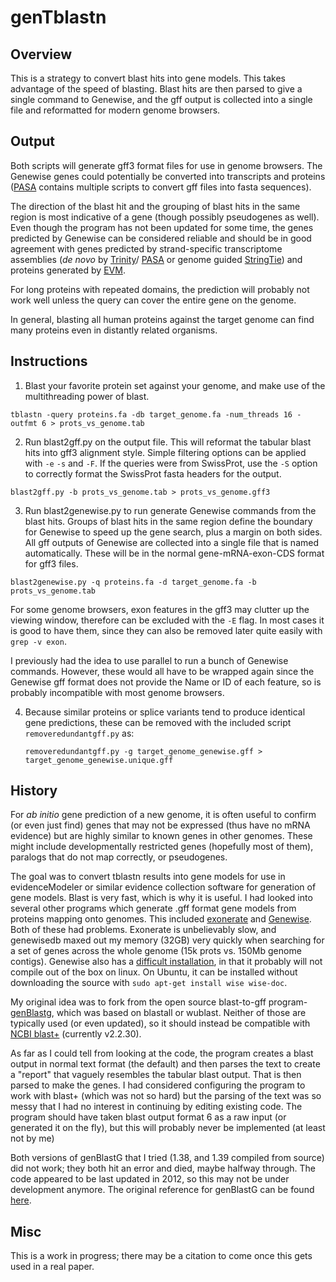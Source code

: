 # genTblastn

## Overview
This is a strategy to convert blast hits into gene models. This takes advantage of the speed of blasting. Blast hits are then parsed to give a single command to Genewise, and the gff output is collected into a single file and reformatted for modern genome browsers.

## Output
Both scripts will generate gff3 format files for use in genome browsers. The Genewise genes could potentially be converted into transcripts and proteins ([PASA](https://github.com/PASApipeline/PASApipeline/tree/master/misc_utilities) contains multiple scripts to convert gff files into fasta sequences).

The direction of the blast hit and the grouping of blast hits in the same region is most indicative of a gene (though possibly pseudogenes as well). Even though the program has not been updated for some time, the genes predicted by Genewise can be considered reliable and should be in good agreement with genes predicted by strand-specific transcriptome assemblies (*de novo* by [Trinity](http://trinityrnaseq.github.io/)/ [PASA](https://github.com/PASApipeline/) or genome guided [StringTie](http://ccb.jhu.edu/software/stringtie/)) and proteins generated by [EVM](http://evidencemodeler.sourceforge.net/). 

For long proteins with repeated domains, the prediction will probably not work well unless the query can cover the entire gene on the genome.

In general, blasting all human proteins against the target genome can find many proteins even in distantly related organisms.

## Instructions
1) Blast your favorite protein set against your genome, and make use of the multithreading power of blast.

  `tblastn -query proteins.fa -db target_genome.fa -num_threads 16 -outfmt 6 > prots_vs_genome.tab`

2) Run blast2gff.py on the output file. This will reformat the tabular blast hits into gff3 alignment style. Simple filtering options can be applied with `-e` `-s` and `-F`. If the queries were from SwissProt, use the `-S` option to correctly format the SwissProt fasta headers for the output.

  `blast2gff.py -b prots_vs_genome.tab > prots_vs_genome.gff3`

3) Run blast2genewise.py to run generate Genewise commands from the blast hits. Groups of blast hits in the same region define the boundary for Genewise to speed up the gene search, plus a margin on both sides. All gff outputs of Genewise are collected into a single file that is named automatically. These will be in the normal gene-mRNA-exon-CDS format for gff3 files. 

  `blast2genewise.py -q proteins.fa -d target_genome.fa -b prots_vs_genome.tab`
  
  For some genome browsers, exon features in the gff3 may clutter up the viewing window, therefore can be excluded with the `-E` flag. In most cases it is good to have them, since they can also be removed later quite easily with `grep -v exon`.

I previously had the idea to use parallel to run a bunch of Genewise commands. However, these would all have to be wrapped again since the Genewise gff format does not provide the Name or ID of each feature, so is probably incompatible with most genome browsers.

4) Because similar proteins or splice variants tend to produce identical gene predictions, these can be removed with the included script `removeredundantgff.py` as:

   `removeredundantgff.py -g target_genome_genewise.gff > target_genome_genewise.unique.gff`

## History
For *ab initio* gene prediction of a new genome, it is often useful to confirm (or even just find) genes that may not be expressed (thus have no mRNA evidence) but are highly similar to known genes in other genomes. These might include developmentally restricted genes (hopefully most of them), paralogs that do not map correctly, or pseudogenes.

The goal was to convert tblastn results into gene models for use in evidenceModeler or similar evidence collection software for generation of gene models. Blast is very fast, which is why it is useful. I had looked into several other programs which generate .gff format gene models from proteins mapping onto genomes. This included [exonerate](https://www.ebi.ac.uk/~guy/exonerate/) and [Genewise](http://dendrome.ucdavis.edu/resources/tooldocs/wise2/doc_wise2.html). Both of these had problems. Exonerate is unbelievably slow, and genewisedb maxed out my memory (32GB) very quickly when searching for a set of genes across the whole genome (15k prots vs. 150Mb genome contigs). Genewise also has a [difficult installation](http://ninebysix.blogspot.de/2012/11/quick-note-genewise-and-glib.html), in that it probably will not compile out of the box on linux. On Ubuntu, it can be installed without downloading the source with `sudo apt-get install wise wise-doc`.

My original idea was to fork from the open source blast-to-gff program- [genBlastg](http://genome.sfu.ca/genblast/download.html), which was based on blastall or wublast. Neither of those are typically used (or even updated), so it should instead be compatible with [NCBI blast+](http://blast.ncbi.nlm.nih.gov/Blast.cgi?PAGE_TYPE=BlastDocs&DOC_TYPE=Download) (currently v2.2.30).

As far as I could tell from looking at the code, the program creates a blast output in normal text format (the default) and then parses the text to create a "report" that vaguely resembles the tabular blast output. That is then parsed to make the genes. I had considered configuring the program to work with blast+ (which was not so hard) but the parsing of the text was so messy that I had no interest in continuing by editing existing code. The program should have taken blast output format 6 as a raw input (or generated it on the fly), but this will probably never be implemented (at least not by me)

Both versions of genBlastG that I tried (1.38, and 1.39 compiled from source) did not work; they both hit an error and died, maybe halfway through. The code appeared to be last updated in 2012, so this may not be under development anymore. The original reference for genBlastG can be found [here](http://bioinformatics.oxfordjournals.org/content/27/15/2141.full).

## Misc
This is a work in progress; there may be a citation to come once this gets used in a real paper.
